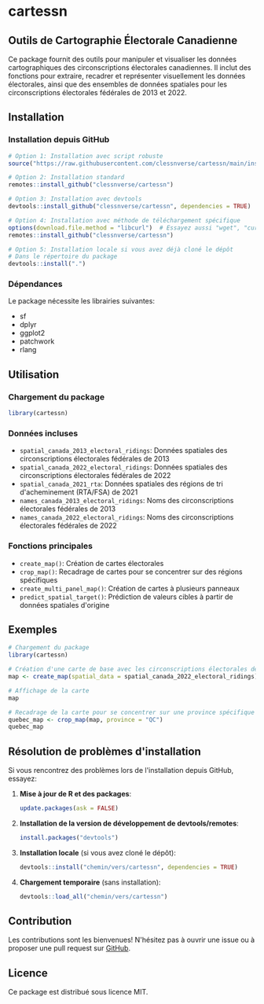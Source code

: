 # cartessn

## Outils de Cartographie Électorale Canadienne

Ce package fournit des outils pour manipuler et visualiser les données cartographiques des circonscriptions électorales canadiennes. Il inclut des fonctions pour extraire, recadrer et représenter visuellement les données électorales, ainsi que des ensembles de données spatiales pour les circonscriptions électorales fédérales de 2013 et 2022.

## Installation

### Installation depuis GitHub

```r
# Option 1: Installation avec script robuste
source("https://raw.githubusercontent.com/clessnverse/cartessn/main/inst/installer/install_from_github.R")

# Option 2: Installation standard
remotes::install_github("clessnverse/cartessn")

# Option 3: Installation avec devtools
devtools::install_github("clessnverse/cartessn", dependencies = TRUE)

# Option 4: Installation avec méthode de téléchargement spécifique
options(download.file.method = "libcurl")  # Essayez aussi "wget", "curl" ou "internal"
remotes::install_github("clessnverse/cartessn")

# Option 5: Installation locale si vous avez déjà cloné le dépôt
# Dans le répertoire du package
devtools::install(".")
```

### Dépendances

Le package nécessite les librairies suivantes:
- sf
- dplyr
- ggplot2
- patchwork
- rlang

## Utilisation

### Chargement du package

```r
library(cartessn)
```

### Données incluses

- `spatial_canada_2013_electoral_ridings`: Données spatiales des circonscriptions électorales fédérales de 2013
- `spatial_canada_2022_electoral_ridings`: Données spatiales des circonscriptions électorales fédérales de 2022
- `spatial_canada_2021_rta`: Données spatiales des régions de tri d'acheminement (RTA/FSA) de 2021
- `names_canada_2013_electoral_ridings`: Noms des circonscriptions électorales fédérales de 2013
- `names_canada_2022_electoral_ridings`: Noms des circonscriptions électorales fédérales de 2022

### Fonctions principales

- `create_map()`: Création de cartes électorales
- `crop_map()`: Recadrage de cartes pour se concentrer sur des régions spécifiques
- `create_multi_panel_map()`: Création de cartes à plusieurs panneaux
- `predict_spatial_target()`: Prédiction de valeurs cibles à partir de données spatiales d'origine

## Exemples

```r
# Chargement du package
library(cartessn)

# Création d'une carte de base avec les circonscriptions électorales de 2022
map <- create_map(spatial_data = spatial_canada_2022_electoral_ridings)

# Affichage de la carte
map

# Recadrage de la carte pour se concentrer sur une province spécifique (Québec)
quebec_map <- crop_map(map, province = "QC")
quebec_map
```

## Résolution de problèmes d'installation

Si vous rencontrez des problèmes lors de l'installation depuis GitHub, essayez:

1. **Mise à jour de R et des packages**:
   ```r
   update.packages(ask = FALSE)
   ```

2. **Installation de la version de développement de devtools/remotes**:
   ```r
   install.packages("devtools")
   ```

3. **Installation locale** (si vous avez cloné le dépôt):
   ```r
   devtools::install("chemin/vers/cartessn", dependencies = TRUE)
   ```

4. **Chargement temporaire** (sans installation):
   ```r
   devtools::load_all("chemin/vers/cartessn")
   ```

## Contribution

Les contributions sont les bienvenues! N'hésitez pas à ouvrir une issue ou à proposer une pull request sur [GitHub](https://github.com/clessnverse/cartessn).

## Licence

Ce package est distribué sous licence MIT.